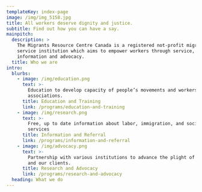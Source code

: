```yaml
---
templateKey: index-page
image: /img/img_5158.jpg
title: All workers deserve dignity and justice.
subtitle: Find out how you can have a say.
mainpitch:
  description: >
    The Migrants Resource Centre Canada is a registered not-profit migrant
    service institution which aims to empower workers through service,
    information and advocacy.
  title: Who we are
intro:
  blurbs:
    - image: /img/education.png
      text: >-
        Education to develop capacity of people’s movements and workers
        associations.
      title: Education and Training
      link: /programs/education-and-training
    - image: /img/research.png
      text: >-
        Free, up to date information about labor, immigration, and social
        services
      title: Information and Referral
      link: /programs/information-and-referral
    - image: /img/advocacy.png
      text: >-
        Partnership with various institutions to advance the plight of workers
        and our clients.
      title: Research and Advocacy
      link: /programs/research-and-advocacy
  heading: What we do
---
```

